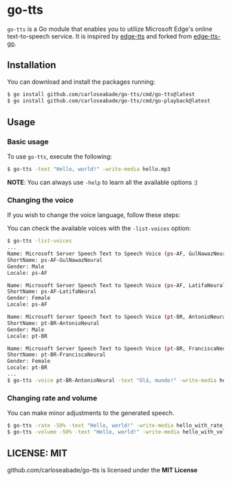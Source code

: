 # go-tts

`go-tts` is a Go module that enables you to utilize Microsoft Edge's online text-to-speech service. It is inspired by [edge-tts](https://github.com/rany2/edge-tts) and forked from [edge-tts-go](https://github.com/rany2/edge-tts).

## Installation

You can download and install the packages running:

```bash
$ go install github.com/carloseabade/go-tts/cmd/go-tts@latest
$ go install github.com/carloseabade/go-tts/cmd/go-playback@latest
```

## Usage

### Basic usage

To use `go-tts`, execute the following:

```bash
$ go-tts -text "Hello, world!" -write-media hello.mp3
```

**NOTE**: You can always use `-help` to learn all the available options :)

### Changing the voice

If you wish to change the voice language, follow these steps:

You can check the available voices with the `-list-voices` option:

```bash
$ go-tts -list-voices
...
Name: Microsoft Server Speech Text to Speech Voice (ps-AF, GulNawazNeural)
ShortName: ps-AF-GulNawazNeural
Gender: Male
Locale: ps-AF

Name: Microsoft Server Speech Text to Speech Voice (ps-AF, LatifaNeural)
ShortName: ps-AF-LatifaNeural
Gender: Female
Locale: ps-AF

Name: Microsoft Server Speech Text to Speech Voice (pt-BR, AntonioNeural)
ShortName: pt-BR-AntonioNeural
Gender: Male
Locale: pt-BR

Name: Microsoft Server Speech Text to Speech Voice (pt-BR, FranciscaNeural)
ShortName: pt-BR-FranciscaNeural
Gender: Female
Locale: pt-BR
...
$ go-tts -voice pt-BR-AntonioNeural -text "Olá, mundo!" -write-media hello_in_portuguese.mp3
```

### Changing rate and volume

You can make minor adjustments to the generated speech.

```bash
$ go-tts -rate -50% -text "Hello, world!" -write-media hello_with_rate_halved.mp3
$ go-tts -volume -50% -text "Hello, world!" -write-media hello_with_volume_halved.mp3
```

## LICENSE: MIT
github.com/carloseabade/go-tts is licensed under the **MIT License**